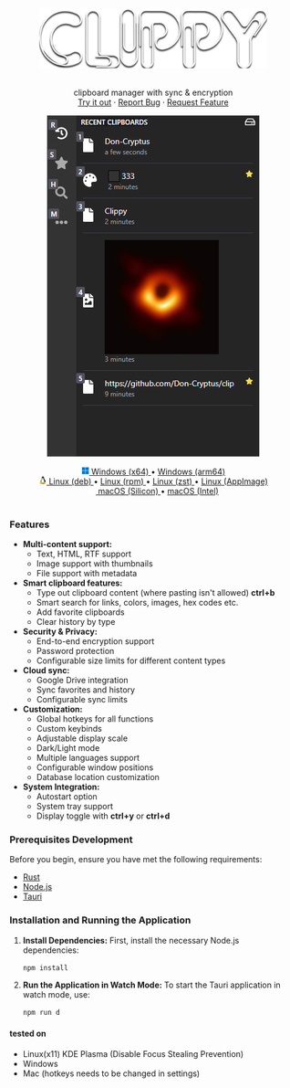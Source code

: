 <p align="center">
  <a href="https://github.com/0-don/clippy">
    <img src="public/clippy2.png" alt="Logo" width=400 />
  </a>
  <p align="center">
    <br />
    clipboard manager with sync & encryption
    <br />
    <a href="https://github.com/0-don/clippy/releases/latest">Try it out</a>
    ·
    <a href="https://github.com/0-don/clippy/issues">Report Bug</a>
    ·
    <a href="https://github.com/0-don/clippy/issues">Request Feature</a>
    <br />
  </p>
  <p align="center">
    <img src="public/clippy-showcase.webp" alt="Logo" >
  </p>
</p>

<div align="center">

<a href="https://github.com/0-don/clippy/releases/download/v1.3.1/clippy_1.3.1_x64-setup.exe">
  <img src="./public/windows.png"> Windows (x64)
</a>
•
<a href="https://github.com/0-don/clippy/releases/download/v1.3.1/clippy_1.3.1_x64-setup.exe">
  Windows (arm64)
</a>
<br>
<a href="https://github.com/0-don/clippy/releases/download/v1.4.0/clippy_1.4.0_amd64.deb">
  <img src="./public/linux.png"> Linux (deb)
</a>
•
<a href="https://github.com/0PandaDEV/Qopy/releases/download/v0.3.1/Qopy-0.3.1.rpm">
  Linux (rpm)
</a>
•
<a href="https://github.com/0-don/clippy/releases/download/v1.4.0/clippy-bin-1.4.0-1-x86_64.pkg.tar.zst">
  Linux (zst)
</a>
•
<a href="https://github.com/0-don/clippy/releases/download/v1.4.0/clippy_1.4.0_amd64.AppImage">
  Linux (AppImage)
</a>
<br>
<a href="https://github.com/0-don/clippy/releases/download/v1.4.0/clippy_1.4.0_aarch64.dmg">
  <img src="./public/apple.png"> macOS (Silicon)
</a>
•
<a href="https://github.com/0-don/clippy/releases/download/v1.4.0/clippy_1.4.0_aarch64.dmg">
  macOS (Intel)
</a>
<br>
<br>

</div>

### Features

- **Multi-content support:**
  - Text, HTML, RTF support
  - Image support with thumbnails
  - File support with metadata
- **Smart clipboard features:**
  - Type out clipboard content (where pasting isn't allowed) **ctrl+b**
  - Smart search for links, colors, images, hex codes etc.
  - Add favorite clipboards
  - Clear history by type
- **Security & Privacy:**
  - End-to-end encryption support
  - Password protection
  - Configurable size limits for different content types
- **Cloud sync:**
  - Google Drive integration
  - Sync favorites and history
  - Configurable sync limits
- **Customization:**
  - Global hotkeys for all functions
  - Custom keybinds
  - Adjustable display scale
  - Dark/Light mode
  - Multiple languages support
  - Configurable window positions
  - Database location customization
- **System Integration:**
  - Autostart option
  - System tray support
  - Display toggle with **ctrl+y** or **ctrl+d**

### Prerequisites Development

Before you begin, ensure you have met the following requirements:

- [Rust](https://www.rust-lang.org/tools/install)
- [Node.js](https://nodejs.org/en/download/)
- [Tauri](https://tauri.app/v1/guides/getting-started/prerequisites/)

### Installation and Running the Application

1. **Install Dependencies:**
   First, install the necessary Node.js dependencies:

   ```bash
   npm install
   ```

2. **Run the Application in Watch Mode:**
   To start the Tauri application in watch mode, use:
   ```bash
   npm run d
   ```

#### tested on

- Linux(x11) KDE Plasma (Disable Focus Stealing Prevention)
- Windows
- Mac (hotkeys needs to be changed in settings)

<!-- DEBIAN GNOME X11 -->
<!-- su - -->
<!-- usermod -aG sudo don -->
<!-- echo "disable wayland" && sudo nano /etc/gdm3/daemon.conf -->
<!-- sudo apt install ./clippy_1.3.0_amd64.deb -->
<!-- sudo apt install pkg-config libglib2.0-dev libwebkit2gtk-4.1-dev libgtk-3-dev libxdo-dev libayatana-appindicator3-dev librsvg2-dev -->

<!-- OPENSUSE KDE X11 -->
<!-- sudo zypper --non-interactive install -t pattern devel_basis && sudo zypper --non-interactive install glib2-devel webkit2gtk3-devel gtk3-devel libopenssl-devel xdotool-devel libayatana-appindicator3-1 libayatana-appindicator3-devel -->
<!-- sudo zypper install ./clippy-1.3.0-1.x86_64.rpm -->

<!-- ENDEVOUROS KDE X11 -->
<!-- sudo pacman -U clippy-bin-1.3.0-1-x86_64.pkg.tar.zst -->

<!-- git reset --hard origin/master -->
